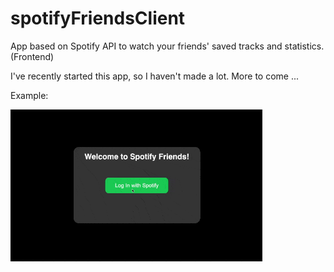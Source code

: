 # spotifyFriendsClient
App based on Spotify API to watch your friends' saved tracks and statistics. (Frontend)

I've recently started this app, so I haven't made a lot.
More to come ...

Example:

<img src="https://github.com/dimahoperskiy/dimahoperskiy/blob/main/spoti.gif" width="80%"/>


